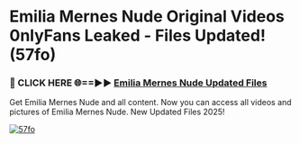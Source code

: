 # Emilia Mernes Nude Original Videos 0nlyFans Leaked - Files Updated! (57fo)

<h3>🔴 CLICK HERE 🌐==►► <a href="https://tinyurl.com/52m3yx9h" rel="nofollow">Emilia Mernes Nude Updated Files</a></h3>

Get Emilia Mernes Nude and all content. Now you can access all videos and pictures of Emilia Mernes Nude. New Updated Files 2025!

[![57fo](https://i.imgur.com/TnHtlc8.gif)](https://tinyurl.com/52m3yx9h)
